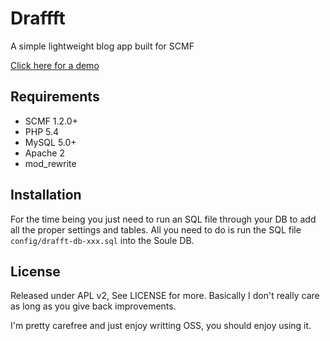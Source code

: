 # Draffft
A simple lightweight blog app built for SCMF

[Click here for a demo](http://devxdev.com/blog)

## Requirements
* SCMF   1.2.0+
* PHP    5.4
* MySQL  5.0+
* Apache 2
* mod_rewrite

## Installation
For the time being you just need to run an SQL file through your DB to add
all the proper settings and tables.
All you need to do is run the SQL file `config/drafft-db-xxx.sql` into the Soule DB.

## License
Released under APL v2, See LICENSE for more. Basically I don't really care as long as you give back improvements.

I'm pretty carefree and just enjoy writting OSS, you should enjoy using it.
